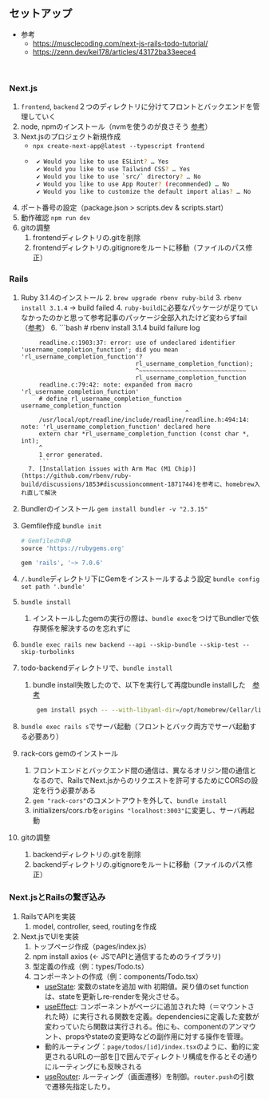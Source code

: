 ## セットアップ
- 参考
  - https://musclecoding.com/next-js-rails-todo-tutorial/
  - https://zenn.dev/kei178/articles/43172ba33eece4
<br>
  
### Next.js
1. `frontend`, `backend`２つのディレクトリに分けてフロントとバックエンドを管理していく
1. node, npmのインストール（nvmを使うのが良さそう [参考](https://qiita.com/ffggss/items/94f1c4c5d311db2ec71a)）
1. Next.jsのプロジェクト新規作成 
   - `npx create-next-app@latest --typescript frontend`
   - ```bash
      ✔ Would you like to use ESLint? … Yes
      ✔ Would you like to use Tailwind CSS? … Yes
      ✔ Would you like to use `src/` directory? … No
      ✔ Would you like to use App Router? (recommended) … No
      ✔ Would you like to customize the default import alias? … No    
     ```
1. ポート番号の設定（package.json > scripts.dev & scripts.start）
2. 動作確認 `npm run dev`
3. gitの調整
   1. frontendディレクトリの.gitを削除
   2. frontendディレクトリの.gitignoreをルートに移動（ファイルのパス修正）

### Rails
1. Ruby 3.1.4のインストール
   2. `brew upgrade rbenv ruby-bild`
      3. `rbenv install 3.1.4` -> build failed
         4. `ruby-build`に必要なパッケージが足りていなかったのかと思って参考記事のパッケージ全部入れたけど変わらずfail（[参考](https://github.com/rbenv/ruby-build/wiki#macos)）
         6. ```bash
            # rbenv install 3.1.4 build failure log
            
            readline.c:1903:37: error: use of undeclared identifier 'username_completion_function'; did you mean 'rl_username_completion_function'?
                                       rl_username_completion_function);
                                       ^~~~~~~~~~~~~~~~~~~~~~~~~~~~~~~
                                       rl_username_completion_function
            readline.c:79:42: note: expanded from macro 'rl_username_completion_function'
            # define rl_username_completion_function username_completion_function
                                                     ^
            /usr/local/opt/readline/include/readline/readline.h:494:14: note: 'rl_username_completion_function' declared here
            extern char *rl_username_completion_function (const char *, int);
            ^
            1 error generated.
            ```
         7. [Installation issues with Arm Mac (M1 Chip)](https://github.com/rbenv/ruby-build/discussions/1853#discussioncomment-1871744)を参考に、homebrew入れ直して解決
8. Bundlerのインストール `gem install bundler -v "2.3.15"`
9. Gemfile作成 `bundle init`
   ```ruby
   # Gemfileの中身
   source 'https://rubygems.org'

   gem 'rails', '~> 7.0.6'
   ```
10. `/.bundle`ディレクトリ下にGemをインストールするよう設定 `bundle config set path '.bundle'`
11. `bundle install`
    1. インストールしたgemの実行の際は、`bundle exec`をつけてBundlerで依存関係を解決するのを忘れずに
12. `bundle exec rails new backend --api --skip-bundle --skip-test --skip-turbolinks`
13. todo-backendディレクトリで、`bundle install`
    1. bundle install失敗したので、以下を実行して再度bundle installした　[参考](https://discuss.rubyonrails.org/t/cant-setup-rails-psych-yaml-issue/83968/12)
       ```bash
        gem install psych -- --with-libyaml-dir=/opt/homebrew/Cellar/libyaml/0.2.
       ```
14. `bundle exec rails s`でサーバ起動（フロントとバック両方でサーバ起動する必要あり）
15. rack-cors gemのインストール
    1. フロントエンドとバックエンド間の通信は、異なるオリジン間の通信となるので、RailsでNext.jsからのリクエストを許可するためにCORSの設定を行う必要がある
    2. `gem "rack-cors"`のコメントアウトを外して、`bundle install`
    3. initializers/cors.rbを`origins "localhost:3003"`に変更し、サーバ再起動
16. gitの調整
    1. backendディレクトリの.gitを削除
    2. backendディレクトリの.gitignoreをルートに移動（ファイルのパス修正）

### Next.jsとRailsの繋ぎ込み
1. RailsでAPIを実装
   1. model, controller, seed, routingを作成
2. Next.jsでUIを実装
   1. トップページ作成（pages/index.js）
   2. npm install axios (← JSでAPIと通信するためのライブラリ)
   3. 型定義の作成（例：types/Todo.ts） 
   4. コンポーネントの作成（例：components/Todo.tsx）
      - [useState](https://react.dev/reference/react/useState): 変数のstateを追加 with 初期値。戻り値のset functionは、stateを更新しre-renderを発火させる。
      - [useEffect](https://react.dev/reference/react/useEffect): コンポーネントがページに追加された時（＝マウントされた時）に実行される関数を定義。dependenciesに定義した変数が変わっていたら関数は実行される。他にも、componentのアンマウント、propsやstateの変更時などの副作用に対する操作を管理。
      - 動的ルーティング：`page/todos/[id]/index.tsx`のように、動的に変更されるURLの一部を[]で囲んでディレクトリ構成を作るとその通りにルーティングにも反映される
      - [useRouter](https://nextjs.org/docs/pages/api-reference/functions/use-router): ルーティング（画面遷移）を制御。`router.push`の引数で遷移先指定したり。
